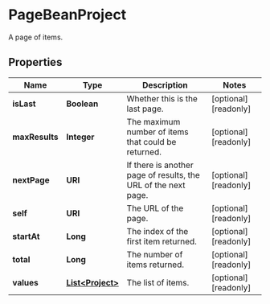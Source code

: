

# PageBeanProject

A page of items.

## Properties

| Name | Type | Description | Notes |
|------------ | ------------- | ------------- | -------------|
|**isLast** | **Boolean** | Whether this is the last page. |  [optional] [readonly] |
|**maxResults** | **Integer** | The maximum number of items that could be returned. |  [optional] [readonly] |
|**nextPage** | **URI** | If there is another page of results, the URL of the next page. |  [optional] [readonly] |
|**self** | **URI** | The URL of the page. |  [optional] [readonly] |
|**startAt** | **Long** | The index of the first item returned. |  [optional] [readonly] |
|**total** | **Long** | The number of items returned. |  [optional] [readonly] |
|**values** | [**List&lt;Project&gt;**](Project.md) | The list of items. |  [optional] [readonly] |



